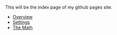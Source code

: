 This will be the index page of my github pages site.

* [Overview](overview.md)
* [Settings](settings.md)
* [The Math](math.md)
